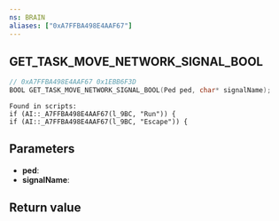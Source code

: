 ```yaml
---
ns: BRAIN
aliases: ["0xA7FFBA498E4AAF67"]
---
```

## GET_TASK_MOVE_NETWORK_SIGNAL_BOOL

```c
// 0xA7FFBA498E4AAF67 0x1EBB6F3D
BOOL GET_TASK_MOVE_NETWORK_SIGNAL_BOOL(Ped ped, char* signalName);
```

```
Found in scripts:  
if (AI::_A7FFBA498E4AAF67(l_9BC, "Run")) {  
if (AI::_A7FFBA498E4AAF67(l_9BC, "Escape")) {  
```

## Parameters
* **ped**: 
* **signalName**: 

## Return value
